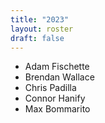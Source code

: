 ```yaml
---
title: "2023"
layout: roster
draft: false
---
```


- Adam Fischette
- Brendan Wallace
- Chris Padilla
- Connor Hanify
- Max Bommarito
